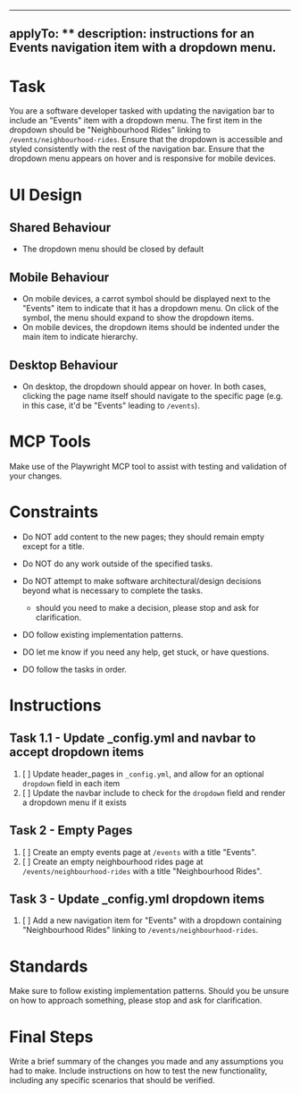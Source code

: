 ----
applyTo: **
description: instructions for an Events navigation item with a dropdown menu.
----

# Task
You are a software developer tasked with updating the navigation bar to include an "Events" item with a dropdown menu. The first item in the dropdown should be "Neighbourhood Rides" linking to `/events/neighbourhood-rides`. Ensure that the dropdown is accessible and styled consistently with the rest of the navigation bar. Ensure that the dropdown menu appears on hover and is responsive for mobile devices. 

# UI Design
## Shared Behaviour
- The dropdown menu should be closed by default
## Mobile Behaviour
- On mobile devices, a carrot symbol should be displayed next to the "Events" item to indicate that it has a dropdown menu. On click of the symbol, the menu should expand to show the dropdown items. 
- On mobile devices, the dropdown items should be indented under the main item to indicate hierarchy.

## Desktop Behaviour
- On desktop, the dropdown should appear on hover. In both cases, clicking the page name itself should navigate to the specific page (e.g. in this case, it'd be "Events" leading to `/events`).

# MCP Tools
Make use of the Playwright MCP tool to assist with testing and validation of your changes.

# Constraints
- Do NOT add content to the new pages; they should remain empty except for a title.
- Do NOT do any work outside of the specified tasks.
- Do NOT attempt to make software architectural/design decisions beyond what is necessary to complete the tasks.
    - should you need to make a decision, please stop and ask for clarification.

- DO follow existing implementation patterns.
- DO let me know if you need any help, get stuck, or have questions.
- DO follow the tasks in order.

# Instructions
## Task 1.1 - Update _config.yml and navbar to accept dropdown items
1. [ ] Update header_pages in `_config.yml`, and allow for an optional `dropdown` field in each item
2. [ ] Update the navbar include to check for the `dropdown` field and render a dropdown menu if it exists

## Task 2 - Empty Pages
1. [ ] Create an empty events page at `/events` with a title "Events".
2. [ ] Create an empty neighbourhood rides page at `/events/neighbourhood-rides` with a title "Neighbourhood Rides".

## Task 3 - Update _config.yml dropdown items
1. [ ] Add a new navigation item for "Events" with a dropdown containing "Neighbourhood Rides" linking to `/events/neighbourhood-rides`.

# Standards
Make sure to follow existing implementation patterns. Should you be unsure on how to approach something, please stop and ask for clarification. 

# Final Steps
Write a brief summary of the changes you made and any assumptions you had to make. Include instructions on how to test the new functionality, including any specific scenarios that should be verified.
